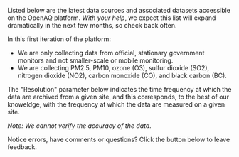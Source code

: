 Listed below are the latest data sources and associated datasets accessible on the OpenAQ platform. *With your help*, we expect this list will expand dramatically in the next few months, so check back often. 

In this first iteration of the platform:

- We are only collecting data from official, stationary government monitors and not smaller-scale or mobile monitoring.
- We are collecting PM2.5, PM10, ozone (O3), sulfur dioxide (SO2), nitrogen dioxide (NO2), carbon monoxide (CO), and black carbon (BC).

The "Resolution" parameter below indicates the time frequency at which the data are archived from a given site, and this corresponds, to the best of our knoweldge, with the frequency at which the data are measured on a given site. 

*Note: We cannot verify the accuracy of the data.*

Notice errors, have comments or questions? Click the button below to leave feedback.
